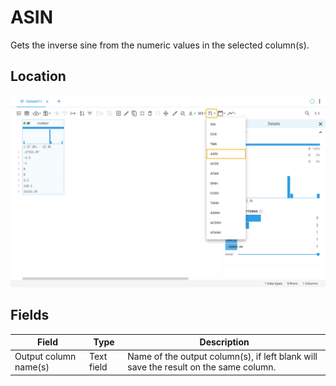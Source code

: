 # ASIN
Gets the inverse sine from the numeric values in the selected column(s).
## Location
![ASIN on the interface](../../docs/screenshots/location/asin.png)
## Fields
Field | Type | Description
----- | ---- | -----------
Output column name(s) | Text field | Name of the output column(s), if left blank will save the result on the same column.